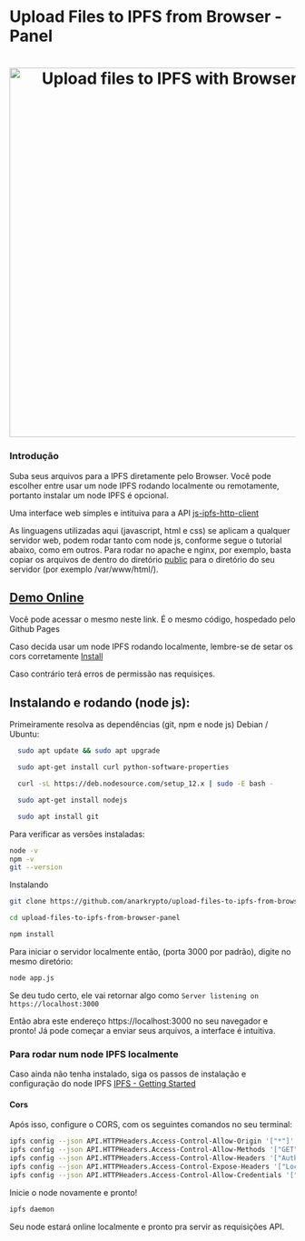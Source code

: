 # Upload Files to IPFS from Browser - Panel

<h1 align="center">
  <img width="650px" src="https://raw.githubusercontent.com/anarkrypto/upload-files-to-ipfs-from-browser-panel/master/public/img/preview.png" alt="Upload files to IPFS with Browser - Panel" />
</h1>


<h3>Introdução</h3>

Suba seus arquivos para a IPFS diretamente pelo Browser.
Você pode escolher entre usar um node IPFS rodando localmente ou remotamente, portanto instalar um node IPFS é opcional.

Uma interface web simples e intituiva para a API [js-ipfs-http-client](https://github.com/ipfs/js-ipfs-http-client)

As linguagens utilizadas aqui (javascript, html e css) se aplicam a qualquer servidor web, podem rodar tanto com node js, conforme segue o tutorial abaixo, como em outros. 
Para rodar no apache e nginx, por exemplo, basta copiar os arquivos de dentro do diretório 
[public](https://github.com/anarkrypto/upload-files-to-ipfs-from-browser-panel/tree/master/public") para o diretório do seu servidor (por exemplo /var/www/html/).

  [<h2>Demo Online</h2>](https://anarkrypto.github.io/upload-files-to-ipfs-from-browser-panel/public)
  
  
  
Você pode acessar o mesmo neste link. É o mesmo código, hospedado pelo Github Pages


Caso decida usar um node IPFS rodando localmente, lembre-se de setar os cors corretamente [Install](#install)

Caso contrário terá erros de permissão nas requisiçes.

## Instalando e rodando (node js):

Primeiramente resolva as dependências (git, npm e node js)
Debian / Ubuntu:
```bash
  sudo apt update && sudo apt upgrade

  sudo apt-get install curl python-software-properties

  curl -sL https://deb.nodesource.com/setup_12.x | sudo -E bash -

  sudo apt-get install nodejs

  sudo apt install git
```

Para verificar as versões instaladas:
```bash
node -v
npm -v
git --version
```

Instalando

```bash
git clone https://github.com/anarkrypto/upload-files-to-ipfs-from-browser-panel.git

cd upload-files-to-ipfs-from-browser-panel

npm install
```


 Para iniciar o servidor localmente então,  (porta 3000 por padrão), digite no mesmo diretório:

```bash
node app.js
```

Se deu tudo certo, ele vai retornar algo como
``` Server listening on https://localhost:3000 ```

Então abra este endereço https://localhost:3000 no seu navegador e pronto! Já pode começar a enviar seus arquivos, a interface é intuitiva.


### Para rodar num node IPFS localmente 


Caso ainda não tenha instalado, siga os passos de instalação e configuração do node IPFS [IPFS - Getting Started](https://ipfs.io/ipfs/Qme5m1hmmMbjdzcDeUC2LtHZxAABYtdmq5mBpvtBsC8VL5/docs/getting-started/)

#### Cors
Após isso, configure o CORS, com os seguintes comandos no seu terminal:

```bash
ipfs config --json API.HTTPHeaders.Access-Control-Allow-Origin '["*"]'
ipfs config --json API.HTTPHeaders.Access-Control-Allow-Methods '["GET", "POST"]'
ipfs config --json API.HTTPHeaders.Access-Control-Allow-Headers '["Authorization"]'
ipfs config --json API.HTTPHeaders.Access-Control-Expose-Headers '["Location"]'
ipfs config --json API.HTTPHeaders.Access-Control-Allow-Credentials '["true"]'
```

Inicie o node novamente e pronto!
```bash
ipfs daemon 
```

Seu node estará online localmente e pronto pra servir as requisições API. 

